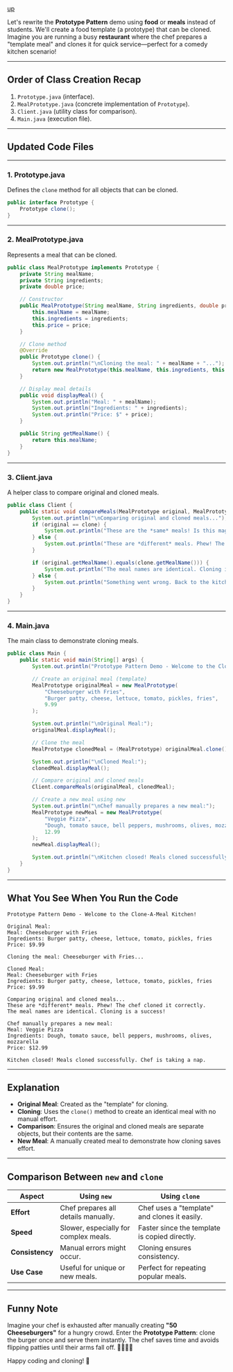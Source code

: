 [up](../README.md)

Let's rewrite the **Prototype Pattern** demo using **food** or **meals** instead of students. We'll create a food template (a prototype) that can be cloned. Imagine you are running a busy **restaurant** where the chef prepares a "template meal" and clones it for quick service—perfect for a comedy kitchen scenario!

---

## **Order of Class Creation Recap**  
1. `Prototype.java` (interface).  
2. `MealPrototype.java` (concrete implementation of `Prototype`).  
3. `Client.java` (utility class for comparison).  
4. `Main.java` (execution file).  

---

## **Updated Code Files**  

---

### **1. Prototype.java**  
Defines the `clone` method for all objects that can be cloned.  

```java
public interface Prototype {
    Prototype clone();
}
```

---

### **2. MealPrototype.java**  
Represents a meal that can be cloned.

```java
public class MealPrototype implements Prototype {
    private String mealName;
    private String ingredients;
    private double price;

    // Constructor
    public MealPrototype(String mealName, String ingredients, double price) {
        this.mealName = mealName;
        this.ingredients = ingredients;
        this.price = price;
    }

    // Clone method
    @Override
    public Prototype clone() {
        System.out.println("\nCloning the meal: " + mealName + "...");
        return new MealPrototype(this.mealName, this.ingredients, this.price);
    }

    // Display meal details
    public void displayMeal() {
        System.out.println("Meal: " + mealName);
        System.out.println("Ingredients: " + ingredients);
        System.out.println("Price: $" + price);
    }

    public String getMealName() {
        return this.mealName;
    }
}
```

---

### **3. Client.java**  
A helper class to compare original and cloned meals.

```java
public class Client {
    public static void compareMeals(MealPrototype original, MealPrototype clone) {
        System.out.println("\nComparing original and cloned meals...");
        if (original == clone) {
            System.out.println("These are the *same* meals! Is this magic?!");
        } else {
            System.out.println("These are *different* meals. Phew! The chef cloned it correctly.");
        }

        if (original.getMealName().equals(clone.getMealName())) {
            System.out.println("The meal names are identical. Cloning is a success!");
        } else {
            System.out.println("Something went wrong. Back to the kitchen!");
        }
    }
}
```

---

### **4. Main.java**  
The main class to demonstrate cloning meals.

```java
public class Main {
    public static void main(String[] args) {
        System.out.println("Prototype Pattern Demo - Welcome to the Clone-A-Meal Kitchen!");

        // Create an original meal (template)
        MealPrototype originalMeal = new MealPrototype(
            "Cheeseburger with Fries",
            "Burger patty, cheese, lettuce, tomato, pickles, fries",
            9.99
        );

        System.out.println("\nOriginal Meal:");
        originalMeal.displayMeal();

        // Clone the meal
        MealPrototype clonedMeal = (MealPrototype) originalMeal.clone();

        System.out.println("\nCloned Meal:");
        clonedMeal.displayMeal();

        // Compare original and cloned meals
        Client.compareMeals(originalMeal, clonedMeal);

        // Create a new meal using new
        System.out.println("\nChef manually prepares a new meal:");
        MealPrototype newMeal = new MealPrototype(
            "Veggie Pizza",
            "Dough, tomato sauce, bell peppers, mushrooms, olives, mozzarella",
            12.99
        );
        newMeal.displayMeal();

        System.out.println("\nKitchen closed! Meals cloned successfully. Chef is taking a nap.");
    }
}
```

---

## **What You See When You Run the Code**  

```
Prototype Pattern Demo - Welcome to the Clone-A-Meal Kitchen!

Original Meal:
Meal: Cheeseburger with Fries
Ingredients: Burger patty, cheese, lettuce, tomato, pickles, fries
Price: $9.99

Cloning the meal: Cheeseburger with Fries...

Cloned Meal:
Meal: Cheeseburger with Fries
Ingredients: Burger patty, cheese, lettuce, tomato, pickles, fries
Price: $9.99

Comparing original and cloned meals...
These are *different* meals. Phew! The chef cloned it correctly.
The meal names are identical. Cloning is a success!

Chef manually prepares a new meal:
Meal: Veggie Pizza
Ingredients: Dough, tomato sauce, bell peppers, mushrooms, olives, mozzarella
Price: $12.99

Kitchen closed! Meals cloned successfully. Chef is taking a nap.
```

---

## **Explanation**  
- **Original Meal**: Created as the "template" for cloning.  
- **Cloning**: Uses the `clone()` method to create an identical meal with no manual effort.  
- **Comparison**: Ensures the original and cloned meals are separate objects, but their contents are the same.  
- **New Meal**: A manually created meal to demonstrate how cloning saves effort.  

---

## **Comparison Between `new` and `clone`**  

| **Aspect**             | **Using `new`**                                     | **Using `clone`**                               |
|-------------------------|---------------------------------------------------|-----------------------------------------------|
| **Effort**              | Chef prepares all details manually.               | Chef uses a "template" and clones it easily.  |
| **Speed**               | Slower, especially for complex meals.             | Faster since the template is copied directly. |
| **Consistency**         | Manual errors might occur.                        | Cloning ensures consistency.                  |
| **Use Case**            | Useful for unique or new meals.                   | Perfect for repeating popular meals.          |

---

## **Funny Note**  
Imagine your chef is exhausted after manually creating **"50 Cheeseburgers"** for a hungry crowd. Enter the **Prototype Pattern**: clone the burger once and serve them instantly. The chef saves time and avoids flipping patties until their arms fall off. 🍔🍕👨‍🍳  

Happy coding and cloning! 🎉
